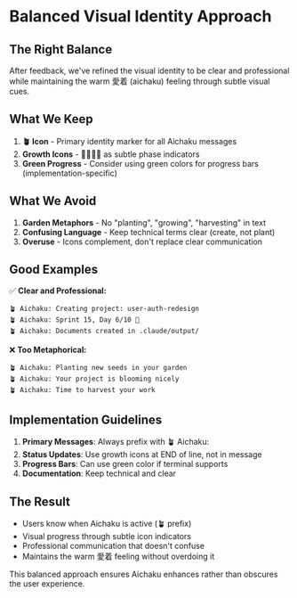 # Balanced Visual Identity Approach

## The Right Balance

After feedback, we've refined the visual identity to be clear and professional while maintaining the warm 愛着 (aichaku) feeling through subtle visual cues.

## What We Keep

1. **🪴 Icon** - Primary identity marker for all Aichaku messages
2. **Growth Icons** - 🌱🌿🌳🍃 as subtle phase indicators
3. **Green Progress** - Consider using green colors for progress bars (implementation-specific)

## What We Avoid

1. **Garden Metaphors** - No "planting", "growing", "harvesting" in text
2. **Confusing Language** - Keep technical terms clear (create, not plant)
3. **Overuse** - Icons complement, don't replace clear communication

## Good Examples

✅ **Clear and Professional:**
```
🪴 Aichaku: Creating project: user-auth-redesign
🪴 Aichaku: Sprint 15, Day 6/10 🌿
🪴 Aichaku: Documents created in .claude/output/
```

❌ **Too Metaphorical:**
```
🪴 Aichaku: Planting new seeds in your garden
🪴 Aichaku: Your project is blooming nicely
🪴 Aichaku: Time to harvest your work
```

## Implementation Guidelines

1. **Primary Messages**: Always prefix with 🪴 Aichaku:
2. **Status Updates**: Use growth icons at END of line, not in message
3. **Progress Bars**: Can use green color if terminal supports
4. **Documentation**: Keep technical and clear

## The Result

- Users know when Aichaku is active (🪴 prefix)
- Visual progress through subtle icon indicators
- Professional communication that doesn't confuse
- Maintains the warm 愛着 feeling without overdoing it

This balanced approach ensures Aichaku enhances rather than obscures the user experience.